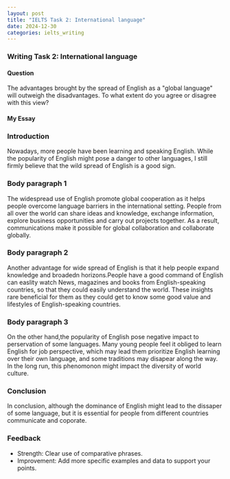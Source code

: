 ```yaml
---
layout: post
title: "IELTS Task 2: International language"
date: 2024-12-30
categories: ielts_writing
---
```


### Writing Task 2: International language

#### Question
The advantages brought by the spread of English as a "global language" will outweigh the disadvantages. To what extent do you agree or disagree with this view?

#### My Essay

### Introduction
Nowadays, more people have been learning and speaking English. While the popularity of English might pose a danger to other languages, I still firmly believe that the wild spread of English is a good sign.

### Body paragraph 1
The widespread use of English promote global cooperation as it helps people overcome language barriers in the international setting. People from all over the world can share ideas and knowledge, exchange information, explore business opportunities and carry out projects together. As a result, communications make it possible for global collaboration and collaborate globally.

### Body paragraph 2
Another advantage for wide spread of English is that it help people expand knowledge and broadedn horizons.People have a good command of English can easlity watch News, magazines and books from English-speaking countries, so that they could easily understand the world. These insights rare beneficial for them as they could get to know some good value and lifestyles of English-speaking countries.

### Body paragraph 3
On the other hand,the popularity of English pose negative impact to perservation of some languages. Many young people feel it obliged to learn English for job perspective, which may lead them prioritize English learning over their own language, and some traditions may disapear along the way. In the long run, this phenomonon might impact the diversity of world culture.

### Conclusion
In conclusion, although the dominance of English might lead to the dissaper of some language, but it is essential for people from different countries communicate and coporate.

### Feedback
- Strength: Clear use of comparative phrases.
- Improvement: Add more specific examples and data to support your points.
